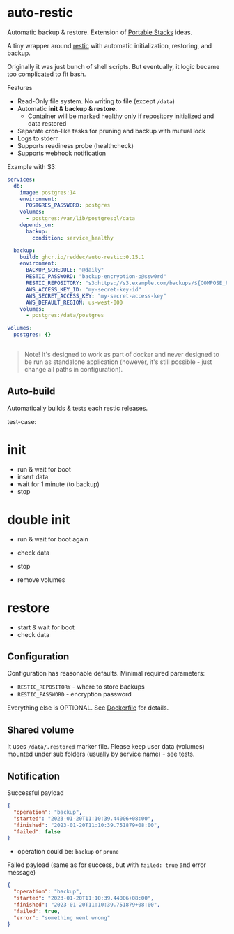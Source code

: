 # auto-restic

Automatic backup & restore. Extension of [Portable Stacks](https://reddec.net/articles/portable-stack/) ideas.

A tiny wrapper around [restic](https://github.com/restic/restic) with automatic initialization, restoring, and
backup.

Originally it was just bunch of shell scripts. But eventually, it logic became too complicated to fit bash.


Features

- Read-Only file system. No writing to file (except `/data`)
- Automatic **init & backup & restore**.
    - Container will be marked healthy only if repository initialized and data restored
- Separate cron-like tasks for pruning and backup with mutual lock
- Logs to stderr
- Supports readiness probe (healthcheck)
- Supports webhook notification

Example with S3:

```yaml
services:
  db:
    image: postgres:14
    environment:
      POSTGRES_PASSWORD: postgres
    volumes:
      - postgres:/var/lib/postgresql/data
    depends_on:
      backup:
        condition: service_healthy

  backup:
    build: ghcr.io/reddec/auto-restic:0.15.1
    environment:
      BACKUP_SCHEDULE: "@daily"
      RESTIC_PASSWORD: "backup-encryption-p@ssw0rd"
      RESTIC_REPOSITORY: "s3:https://s3.example.com/backups/${COMPOSE_PROJECT_NAME}"
      AWS_ACCESS_KEY_ID: "my-secret-key-id"
      AWS_SECRET_ACCESS_KEY: "my-secret-access-key"
      AWS_DEFAULT_REGION: us-west-000
    volumes:
      - postgres:/data/postgres

volumes:
  postgres: {}
  
```

> Note! It's designed to work as part of docker and never designed to be run as standalone application (however, it's
still possible - just change all paths in configuration).


## Auto-build


Automatically builds & tests each restic releases.


test-case:

# init

- run & wait for boot
- insert data
- wait for 1 minute (to backup)
- stop

# double init

- run & wait for boot again
- check data
- stop

- remove volumes

# restore

- start & wait for boot
- check data

## Configuration

Configuration has reasonable defaults. Minimal required parameters:

- `RESTIC_REPOSITORY` - where to store backups
- `RESTIC_PASSWORD` - encryption password

Everything else is OPTIONAL. See [Dockerfile](./Dockerfile) for details.

## Shared volume

It uses `/data/.restored` marker file. Please keep user data (volumes) mounted under sub folders (usually by service
name) - see tests.

## Notification

Successful payload

```json
{
  "operation": "backup",
  "started": "2023-01-20T11:10:39.44006+08:00",
  "finished": "2023-01-20T11:10:39.751879+08:00",
  "failed": false
}
```

- operation could be: `backup` or `prune`

Failed payload (same as for success, but with `failed: true` and error message)

```json
{
  "operation": "backup",
  "started": "2023-01-20T11:10:39.44006+08:00",
  "finished": "2023-01-20T11:10:39.751879+08:00",
  "failed": true,
  "error": "something went wrong"
}
```
